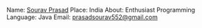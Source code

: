 Name: [Sourav Prasad](https://github.com/souravpd)
Place: India
About: Enthusiast
Programming Language: Java
Email: prasadsourav552@gmail.com
